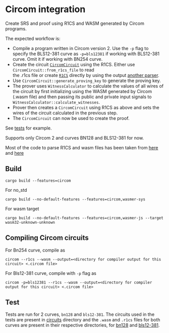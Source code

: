 # Circom integration

Create SRS and proof using R1CS and WASM generated by Circom programs. 

The expected workflow is:

- Compile a program written in Circom version 2. Use the `-p` flag to specify the BLS12-381 curve as `-p=bls12381` if 
  working with BLS12-381 curve. Omit it if working with BN254 curve.
- Create the circuit [`CircomCircuit`](./circuit.rs) using the R1CS. Either use `CircomCircuit::from_r1cs_file` to read  
  the .r1cs file or create [`R1CS`](./r1cs.rs) directly by using the output [another parser](https://github.com/iden3/r1csfile).
- Use `CircomCircuit::generate_proving_key` to generate the proving key.
- The prover uses `WitnessCalculator` to calculate the values of all wires of the circuit by first initializing using the 
  WASM generated by Circom (.wasm file) and then passing its public and private input signals to `WitnessCalculator::calculate_witnesses`.  
- Prover then creates a `CircomCircuit` using R1CS as above and sets the wires of the circuit calculated in the previous step.
- The `CircomCircuit` can now be used to create the proof.

See [tests](./tests.rs) for example.

Supports only Circom 2 and curves BN128 and BLS12-381 for now. 

Most of the code to parse R1CS and wasm files has been taken from [here](https://github.com/gakonst/ark-circom) and [here](https://github.com/iden3/circom_runtime/blob/master/js/witness_calculator.js)

## Build

```
cargo build --features=circom
```

For no_std

```
cargo build --no-default-features --features=circom,wasmer-sys
```

For wasm target

```
cargo build --no-default-features --features=circom,wasmer-js --target wasm32-unknown-unknown
```

## Compiling Circom circuits

For Bn254 curve, compile as 

```
circom --r1cs --wasm --output=<directory for compiler output for this circuit> <.circom file>
```

For Bls12-381 curve, compile with `-p` flag as

```
circom -p=bls12381 --r1cs --wasm --output=<directory for compiler output for this circuit> <.circom file>
```

## Test

Tests are run for 2 curves, `bn128` and `bls12-381`. The circuits used in the tests are present in [circuits](../../test-vectors/circuits) 
directory and the `.wasm` and `.r1cs` files for both curves are present in their respective directories, for [bn128](../../test-vectors/bn128) 
and [bls12-381](../../test-vectors/bls12-381). 